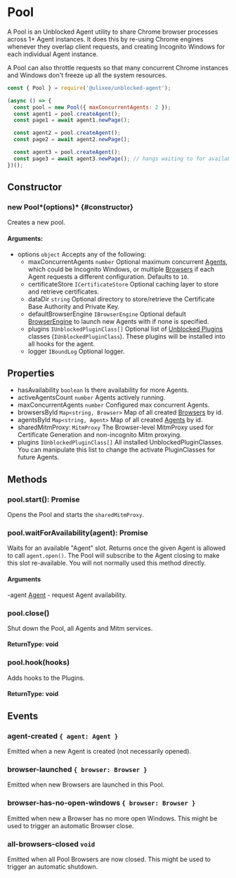 # Pool

A Pool is an Unblocked Agent utility to share Chrome browser processes across 1+ Agent instances. It does this by re-using Chrome engines whenever they overlap client requests, and creating Incognito Windows for each individual Agent instance.

A Pool can also throttle requests so that many concurrent Chrome instances and Windows don't freeze up all the system resources.

```js
const { Pool } = require('@ulixee/unblocked-agent');

(async () => {
  const pool = new Pool({ maxConcurrentAgents: 2 });
  const agent1 = pool.createAgent();
  const page1 = await agent1.newPage();

  const agent2 = pool.createAgent();
  const page2 = await agent2.newPage();

  const agent3 = pool.createAgent();
  const page3 = await agent3.newPage(); // hangs waiting to for availability.
})();
```

## Constructor

### new Pool*(options)* {#constructor}

Creates a new pool.

#### **Arguments**:

- options `object` Accepts any of the following:
  - maxConcurrentAgents `number` Optional maximum concurrent [Agents](./Agent.md), which could be Incognito Windows, or multiple [Browsers](./Browser.md) if each Agent requests a different configuration. Defaults to `10`.
  - certificateStore `ICertificateStore` Optional caching layer to store and retrieve certificates.
  - dataDir `string` Optional directory to store/retrieve the Certificate Base Authority and Private Key.
  - defaultBrowserEngine `IBrowserEngine` Optional default [BrowserEngine](./BrowserEngine.md) to launch new Agents with if none is specified.
  - plugins `IUnblockedPluginClass[]` Optional list of [Unblocked Plugins](https://github.com/ulixee/unblocked/tree/main/specification/plugin/IUnblockedPlugin.ts) classes (`IUnblockedPluginClass`). These plugins will be installed into all hooks for the agent.
  - logger `IBoundLog` Optional logger.

## Properties

- hasAvailability `boolean` Is there availability for more Agents.
- activeAgentsCount `number` Agents actively running.
- maxConcurrentAgents `number` Configured max concurrent Agents.
- browsersById `Map<string, Browser>` Map of all created [Browsers](Browser.md) by id.
- agentsById `Map<string, Agent>` Map of all created [Agents](Agent.md) by id.
- sharedMitmProxy: `MitmProxy` The Browser-level MitmProxy used for Certificate Generation and non-incognito Mitm proxying.
- plugins `IUnblockedPluginClass[]` All installed UnblockedPluginClasses. You can manipulate this list to change the activate PluginClasses for future Agents.

## Methods

### pool.start(): Promise<void>

Opens the Pool and starts the `sharedMitmProxy`.

### pool.waitForAvailability(agent): Promise<void>

Waits for an available "Agent" slot. Returns once the given Agent is allowed to call `agent.open()`. The Pool will subscribe to the Agent closing to make this slot re-available. You will not normally used this method directly.

#### **Arguments**

-agent [Agent](./Agent.md) - request Agent availability.

### pool.close()

Shut down the Pool, all Agents and Mitm services.

#### **ReturnType**: void

### pool.hook(hooks)

Adds hooks to the Plugins.

#### **ReturnType**: void

## Events

### agent-created `{ agent: Agent }`

Emitted when a new Agent is created (not necessarily opened).

### browser-launched `{ browser: Browser }`

Emitted when new Browsers are launched in this Pool.

### browser-has-no-open-windows `{ browser: Browser }`

Emitted when new a Browser has no more open Windows. This might be used to trigger an automatic Browser close.

### all-browsers-closed `void`

Emitted when all Pool Browsers are now closed. This might be used to trigger an automatic shutdown.
